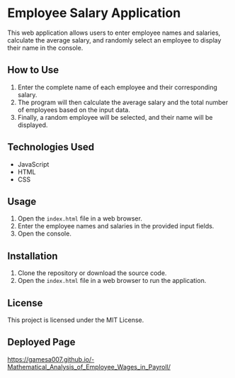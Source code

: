 # Employee Salary Application

This web application allows users to enter employee names and salaries, calculate the average salary, and randomly select an employee to display their name in the console.

## How to Use

1. Enter the complete name of each employee and their corresponding salary.
2. The program will then calculate the average salary and the total number of employees based on the input data.
3. Finally, a random employee will be selected, and their name will be displayed.

## Technologies Used

-  JavaScript
-  HTML
-  CSS

## Usage

1. Open the `index.html` file in a web browser.
2. Enter the employee names and salaries in the provided input fields.
3. Open the console.

## Installation

1. Clone the repository or download the source code.
2. Open the `index.html` file in a web browser to run the application.

## License

This project is licensed under the MIT License.

## Deployed Page

https://gamesa007.github.io/-Mathematical_Analysis_of_Employee_Wages_in_Payroll/
